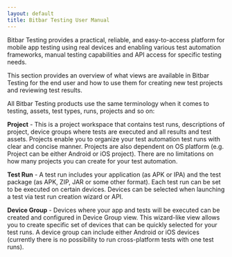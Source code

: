 ```yaml
---
layout: default
title: Bitbar Testing User Manual
---
```


Bitbar Testing provides a practical, reliable, and easy-to-access
platform for mobile app testing using real devices and enabling
various test automation frameworks, manual testing capabilities and
API access for specific testing needs.
 
This section provides an overview of what views are available in
Bitbar Testing for the end user and how to use them for creating new
test projects and reviewing test results.

All Bitbar Testing products use the same terminology when it comes to
testing, assets, test types, runs, projects and so on:

**Project** - This is a project workspace that contains test runs,
descriptions of project, device groups where tests are executed and
all results and test assets. Projects enable you to organize your test
automation test runs with clear and concise manner. Projects are also
dependent on OS platform (e.g. Project can be either Android or iOS
project). There are no limitations on how many projects you can create
for your test automation.

**Test Run** - A test run includes your application (as APK or IPA)
and the test package (as APK, ZIP, JAR or some other format). Each
test run can be set to be executed on certain devices. Devices can be
selected when launching a test via test run creation wizard or API.

**Device Group** - Devices where your app and tests will be executed
can be created and configured in Device Group view. This wizard-like
view allows you to create specific set of devices that can be quickly
selected for your test runs. A device group can include either Android
or iOS devices (currently there is no possibility to run
cross-platform tests with one test runs).
